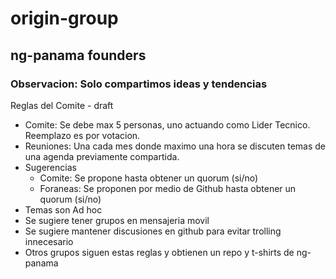 # origin-group
## ng-panama founders

### Observacion: Solo compartimos ideas y tendencias

Reglas del Comite - draft

* Comite: Se debe max 5 personas, uno actuando como Lider Tecnico. Reemplazo es por votacion.
* Reuniones: Una cada mes donde maximo una hora se discuten temas de una agenda previamente compartida.
* Sugerencias
  * Comite: Se propone hasta obtener un quorum (si/no)
  * Foraneas: Se proponen por medio de Github hasta obtener un quorum (si/no)
* Temas son Ad hoc
* Se sugiere tener grupos en mensajeria movil
* Se sugiere mantener discusiones en github para evitar trolling innecesario
* Otros grupos siguen estas reglas y obtienen un repo y t-shirts de ng-panama
